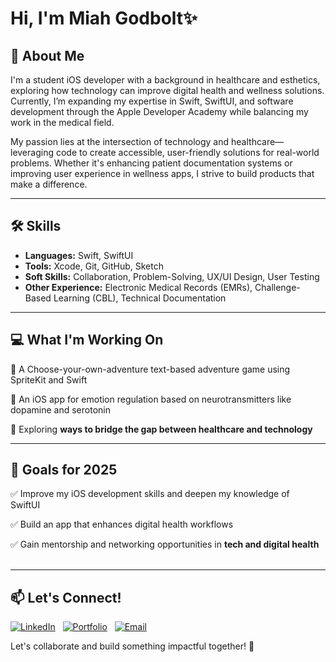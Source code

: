 # Hi, I'm Miah Godbolt✨

## 🌱 About Me  
I'm a student iOS developer with a background in healthcare and esthetics, exploring how technology can improve digital health and wellness solutions. Currently, I’m expanding my expertise in Swift, SwiftUI, and software development through the Apple Developer Academy while balancing my work in the medical field.  

My passion lies at the intersection of technology and healthcare—leveraging code to create accessible, user-friendly solutions for real-world problems. Whether it's enhancing patient documentation systems or improving user experience in wellness apps, I strive to build products that make a difference.  

---

## 🛠️ Skills  
- **Languages:** Swift, SwiftUI  
- **Tools:** Xcode, Git, GitHub, Sketch  
- **Soft Skills:** Collaboration, Problem-Solving, UX/UI Design, User Testing  
- **Other Experience:** Electronic Medical Records (EMRs), Challenge-Based Learning (CBL), Technical Documentation  

---

## 💻 What I'm Working On  
🔅 A Choose-your-own-adventure text-based adventure game using SpriteKit and Swift  

🔅 An iOS app for emotion regulation based on neurotransmitters like dopamine and serotonin  

🔅 Exploring **ways to bridge the gap between healthcare and technology**  

---

## 🔮 Goals for 2025  
✅ Improve my iOS development skills and deepen my knowledge of SwiftUI  

✅ Build an app that enhances digital health workflows 

✅ Gain mentorship and networking opportunities in **tech and digital health**  
 

---

## 📫 Let's Connect!  
[![LinkedIn](https://img.shields.io/badge/LinkedIn-%230077B5.svg?style=for-the-badge&logo=linkedin&logoColor=white)](#)  
[![Portfolio](https://img.shields.io/badge/Portfolio-%23000000.svg?style=for-the-badge&logo=firefox&logoColor=white)](#)  
[![Email](https://img.shields.io/badge/Email-%23D14836.svg?style=for-the-badge&logo=gmail&logoColor=white)](#)  

Let's collaborate and build something impactful together! 🚀
